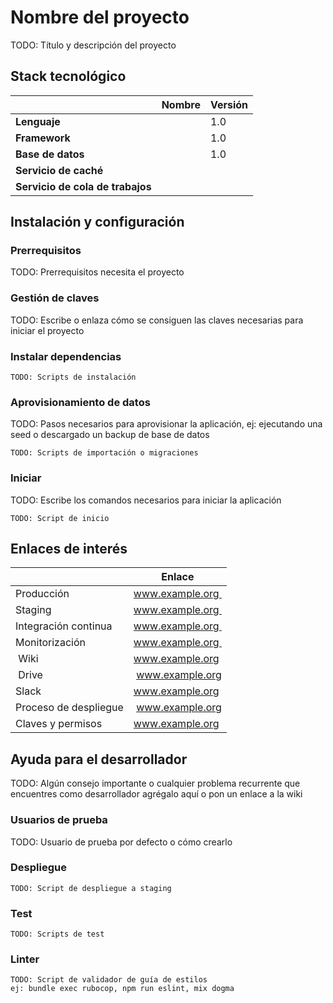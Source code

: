 # Nombre del proyecto

TODO: Título y descripción del proyecto

## Stack tecnológico

|                              | Nombre  | Versión
|---|---|---|
| **Lenguaje**                     |         | 1.0 |
| **Framework**                    |         | 1.0 |
| **Base de datos**                |         | 1.0 |
| **Servicio de caché**            |         |     |
| **Servicio de cola de trabajos** |         |     |

## Instalación y configuración

### Prerrequisitos

TODO: Prerrequisitos necesita el proyecto

### Gestión de claves

TODO: Escribe o enlaza cómo se consiguen las claves necesarias para iniciar el proyecto

### Instalar dependencias

```
TODO: Scripts de instalación
```

### Aprovisionamiento de datos

TODO: Pasos necesarios para aprovisionar la aplicación, ej: ejecutando una seed o descargado un backup de base de datos
```
TODO: Scripts de importación o migraciones
```

### Iniciar

TODO: Escribe los comandos necesarios para iniciar la aplicación
```
TODO: Script de inicio
```

## Enlaces de interés

|                       | Enlace |
|---|---|
| Producción            | www.example.org |
| Staging               | www.example.org |
| Integración continua  | www.example.org |
| Monitorización        | www.example.org |
| Wiki                  | www.example.org |
| Drive                 | www.example.org |
| Slack                 | www.example.org |
| Proceso de despliegue | www.example.org |
| Claves y permisos     | www.example.org |


## Ayuda para el desarrollador

TODO: Algún consejo importante o cualquier problema recurrente que encuentres como desarrollador agrégalo aquí o pon un enlace a la wiki

### Usuarios de prueba

TODO: Usuario de prueba por defecto o cómo crearlo

### Despliegue

```
TODO: Script de despliegue a staging
```

### Test

```
TODO: Scripts de test
```

### Linter

```
TODO: Script de validador de guía de estilos
ej: bundle exec rubocop, npm run eslint, mix dogma
```
